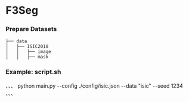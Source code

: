 # F3Seg

### Prepare Datasets
```
├── data
│   ├── ISIC2018
│   │   ├── image
│   │   ├── mask
```

### Example: script.sh
、、、
python main.py --config ./config/isic.json --data "isic" --seed 1234 
、、、

